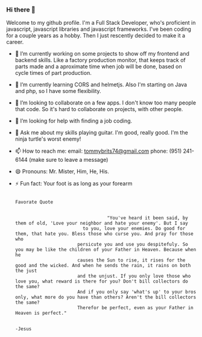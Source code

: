 ### Hi there 👋
  Welcome to my github profile. I'm a Full Stack Developer, who's proficient in javascript, javascript libraries and javascript frameworks. I've been coding for a couple years as a hobby. Then I just rescently decided to make it a career.

- 🔭 I’m currently working on some projects to show off my frontend and backend skills. Like a factory production monitor, that 
      keeps track of parts made and a aproximate time when job will be done, based on cycle times of part production.
      
- 🌱 I’m currently learning CORS and helmetjs. Also I'm starting on Java and php, so I have some flexibility.

- 👯 I’m looking to collaborate on a few apps. I don't know too many people that code. So it's hard to collaborate on projects, with other people.

- 🤔 I’m looking for help with finding a job coding.

- 💬 Ask me about my skills playing guitar. I'm good, really good. I'm the ninja turtle's worst enemy!

- 📫 How to reach me: 
email: tommybrits74@gmail.com
phone: (951) 241-6144 (make sure to leave a message)



- 😄 Pronouns: Mr. Mister, Him, He, His.  
- ⚡ Fun fact: Your foot is as long as your forearm


                                                                      Favorate Quote
                                                                                      
                                                                                      
                                        "You've heard it been said, by them of old, 'Love your neighbor and hate your enemy'. But I say
                               to you, love your enemies. Do good for them, that hate you. Bless those who curse you. And pray for those who
                             persicute you and use you despitefuly. So you may be like the children of your Father in Heaven. Because when he
                             causes the Sun to rise, it rises for the good and the wicked. And when he sends the rain, it rains on both the just 
                             and the unjust. If you only love those who love you, what reward is there for you? Don't bill collectors do the same?
                             And if you only say 'what's up' to your bros only, what more do you have than others? Aren't the bill collectors the same?
                             Therefor be perfect, even as your Father in Heaven is perfect."

                                                                                                                        -Jesus 
